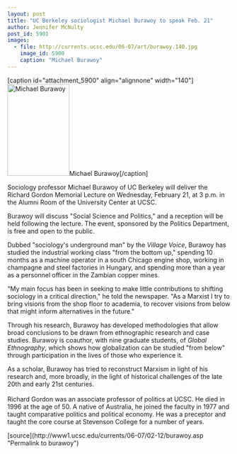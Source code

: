 ```yaml
---
layout: post
title: "UC Berkeley sociologist Michael Burawoy to speak Feb. 21"
author: Jennifer McNulty
post_id: 5901
images:
  - file: http://currents.ucsc.edu/06-07/art/burawoy.140.jpg
    image_id: 5900
    caption: "Michael Burawoy"
---
```


[caption id="attachment_5900" align="alignnone" width="140"]<a href="http://localhost/mysite/wp-content/uploads/2007/02/burawoy.140.jpg"><img class="size-full wp-image-5900" src="http://localhost/mysite/wp-content/uploads/2007/02/burawoy.140.jpg" alt="Michael Burawoy" width="140" height="207" /></a>Michael Burawoy[/caption]
<a name="content" id="content"></a>
<p>
  Sociology professor Michael Burawoy of UC Berkeley will deliver the Richard Gordon Memorial Lecture on Wednesday, February 21, at 3 p.m. in the Alumni Room of the University Center at UCSC.
</p>
<p>
  Burawoy will discuss "Social Science and Politics," and a reception will be held following the lecture. The event, sponsored by the Politics Department, is free and open to the public.
</p>
<p>
  Dubbed "sociology's underground man" by the <i>Village Voice</i>, Burawoy has studied the industrial working class "from the bottom up," spending 10 months as a machine operator in a south Chicago engine shop, working in champagne and steel factories in Hungary, and spending more than a year as a personnel officer in the Zambian copper mines.
</p>
<p>
  "My main focus has been in seeking to make little contributions to shifting sociology in a critical direction," he told the newspaper. "As a Marxist I try to bring visions from the shop floor to academia, to recover visions from below that might inform alternatives in the future."
</p>
<p>
  Through his research, Burawoy has developed methodologies that allow broad conclusions to be drawn from ethnographic research and case studies. Burawoy is coauthor, with nine graduate students, of <i>Global Ethnography</i>, which shows how globalization can be studied "from below" through participation in the lives of those who experience it.
</p>
<p>
  As a scholar, Burawoy has tried to reconstruct Marxism in light of his research and, more broadly, in the light of historical challenges of the late 20th and early 21st centuries.<br>
  <br>
  Richard Gordon was an associate professor of politics at UCSC. He died in 1996 at the age of 50. A native of Australia, he joined the faculty in 1977 and taught comparative politics and political economy. He was a preceptor and taught the core course at Stevenson College for a number of years.
</p>
[source](http://www1.ucsc.edu/currents/06-07/02-12/burawoy.asp "Permalink to burawoy")
